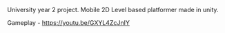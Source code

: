 University year 2 project. Mobile 2D Level based platformer made in unity.

Gameplay - https://youtu.be/GXYL4ZcJnIY
